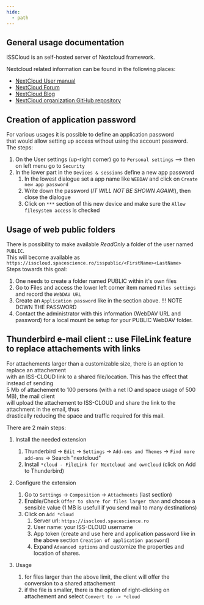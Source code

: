 ```yaml
---
hide:
  - path
---
```


## General usage documentation

ISSCloud is an self-hosted server of Nextcloud framework.

Nextcloud related information can be found in the following places:  

* [NextCloud User manual](https://docs.nextcloud.com/server/latest/user_manual/en/)
* [NextCloud Forum](https://help.nextcloud.com/)
* [NextCloud Blog](https://nextcloud.com/blog/)
* [NextCloud organization GitHub repository](https://github.com/nextcloud)

## Creation of application password

For various usages it is possible to define an application password  
that would allow setting up access without using the account password.  
The steps:

1. On the User settings (up-right corner) go to `Personal settings` --> then on left menu go to `Security`
2. In the lower part in the `Devices & sessions` define a new app password
    1. In the lowest dialogue set a app name like `WEBDAV` and click on `Create new app password`
    2. Write down the password (*IT WILL NOT BE SHOWN AGAIN!*), then close the dialogue
    3. Click on `***` section of this new device and make sure the `Allow filesystem access` is checked


## Usage of web public folders

There is possibility to make available *ReadOnly* a folder of the user named `PUBLIC`.  
This will become available as `https://isscloud.spacescience.ro/isspublic/<FirstName><LastName>`  
Steps towards this goal:  

1. One needs to create a folder named PUBLIC within it's own files
2. Go to Files and access the lower left corner item named `Files settings` and record the `WebDAV URL`
3. Create an `Application password` like in the section above. !!! NOTE DOWN THE PASSWORD
3. Contact the administrator with this information (WebDAV URL and password) for a local mount be setup for your PUBLIC WebDAV folder.


## Thunderbird e-mail client :: use FileLink feature to replace attachements with links

For attachements larger than a customizable size, there is an option to replace an attachement  
with an ISS-CLOUD link to a shared file/location. This has the effect that instead of sending  
5 Mb of attachement to 100 persons (with a net IO and space usage of 500 MB), the mail client  
will upload the attachement to ISS-CLOUD and share the link to the attachment in the email, thus  
drastically reducing the space and traffic required for this mail.  

There are 2 main steps:

1. Install the needed extension
    1. Thunderbird -> `Edit` -> `Settings` -> `Add-ons and Themes` -> `Find more add-ons` -> Search "nextcloud"
    2. Install `*cloud - FileLink for Nextcloud and ownCloud` (click on Add to Thunderbird)

2. Configure the extension
    1. Go to `Settings` -> `Composition` -> `Attachments` (last section)
    2. Enable/Check `Offer to share for files larger than` and choose a sensible value
       (1 MB is usefull if you send mail to many destinations)
    3. Click on `Add *cloud`
        1. Server url: `https://isscloud.spacescience.ro`
        2. User name: your ISS-CLOUD username
        3. App token (create and use here and application password like in the above section `Creation of application password`)
        4. Expand `Advanced options` and customize the properties and location of shares.

3. Usage
    1. for files larger than the above limit, the client will offer the conversion to a shared attachement
    2. if the file is smaller, there is the option of right-clicking on attachement and select `Convert to -> *cloud`






